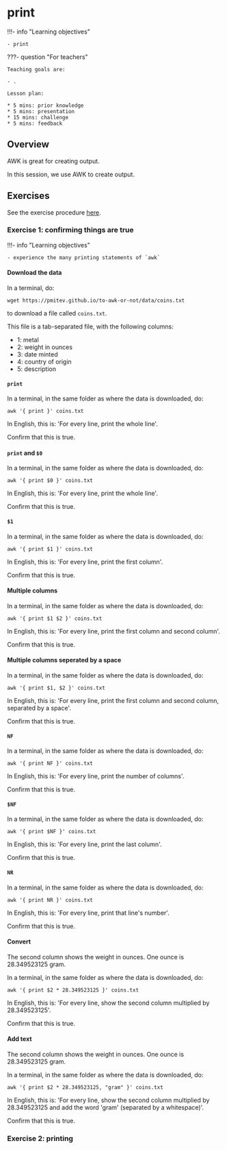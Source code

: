 # print

!!!- info "Learning objectives"

    - print

???- question "For teachers"

    Teaching goals are:

    - .

    Lesson plan:

    * 5 mins: prior knowledge
    * 5 mins: presentation
    * 15 mins: challenge
    * 5 mins: feedback

## Overview

AWK is great for creating output.

In this session, we use AWK to create output.

## Exercises

See the exercise procedure [here](exercise_procedure.md).

### Exercise 1: confirming things are true

!!!- info "Learning objectives"

    - experience the many printing statements of `awk`

#### Download the data

In a terminal, do:

```
wget https://pmitev.github.io/to-awk-or-not/data/coins.txt
```

to download a file called `coins.txt`.

This file is a tab-separated file, with the following columns:

- 1: metal 
- 2: weight in ounces 
- 3: date minted 
- 4: country of origin 
- 5: description

#### `print`

In a terminal, in the same folder as where the data is downloaded, do:

```
awk '{ print }' coins.txt
```

In English, this is: 'For every line, print the whole line'.

Confirm that this is true.

#### `print` and `$0`

In a terminal, in the same folder as where the data is downloaded, do:

```
awk '{ print $0 }' coins.txt
```

In English, this is: 'For every line, print the whole line'.

Confirm that this is true.

#### `$1`

In a terminal, in the same folder as where the data is downloaded, do:

```
awk '{ print $1 }' coins.txt
```

In English, this is: 'For every line, print the first column'.

Confirm that this is true.

#### Multiple columns

In a terminal, in the same folder as where the data is downloaded, do:

```
awk '{ print $1 $2 }' coins.txt
```

In English, this is: 'For every line, print the first column and second column'.

Confirm that this is true.

#### Multiple columns seperated by a space

In a terminal, in the same folder as where the data is downloaded, do:

```
awk '{ print $1, $2 }' coins.txt
```

In English, this is: 'For every line, print the first column and second column,
separated by a space'.

Confirm that this is true.

#### `NF`

In a terminal, in the same folder as where the data is downloaded, do:

```
awk '{ print NF }' coins.txt
```

In English, this is: 'For every line, print the number of columns'.

Confirm that this is true.

#### `$NF`

In a terminal, in the same folder as where the data is downloaded, do:

```
awk '{ print $NF }' coins.txt
```

In English, this is: 'For every line, print the last column'.

Confirm that this is true.

#### `NR`

In a terminal, in the same folder as where the data is downloaded, do:

```
awk '{ print NR }' coins.txt
```

In English, this is: 'For every line, print that line's number'.

Confirm that this is true.

#### Convert

The second column shows the weight in ounces.
One ounce is 28.349523125 gram.

In a terminal, in the same folder as where the data is downloaded, do:

```
awk '{ print $2 * 28.349523125 }' coins.txt

```

In English, this is: 'For every line, show the second column multiplied by 28.349523125'.

Confirm that this is true.

#### Add text

The second column shows the weight in ounces.
One ounce is 28.349523125 gram.

In a terminal, in the same folder as where the data is downloaded, do:

```
awk '{ print $2 * 28.349523125, "gram" }' coins.txt
```

In English, this is: 'For every line, 
show the second column multiplied by 28.349523125 
and add the word 'gram' (separated by a whitespace)'.

Confirm that this is true.

### Exercise 2: printing

